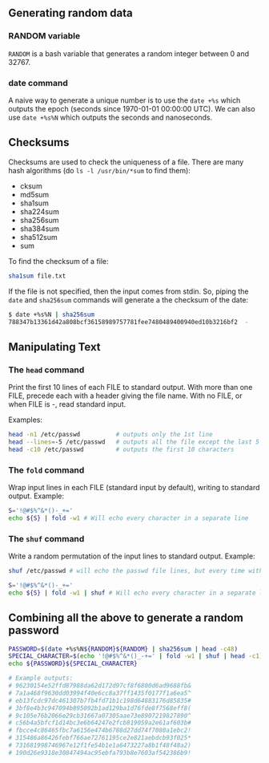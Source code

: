 ## Generating random data
### RANDOM variable
`RANDOM` is a bash variable that generates a random integer between 0 and 32767.

### date command
A naive way to generate a unique number is to use the `date +%s` which outputs the epoch (seconds since 1970-01-01 00:00:00 UTC). We can also use `date +%s%N` which outputs the seconds and nanoseconds.

## Checksums
Checksums are used to check the uniqueness of a file. There are many hash algorithms (do `ls -l /usr/bin/*sum` to find them):
- cksum
- md5sum
- sha1sum
- sha224sum
- sha256sum
- sha384sum
- sha512sum
- sum

To find the checksum of a file:
```bash
sha1sum file.txt
```

If the file is not specified, then the input comes from stdin. So, piping the `date` and `sha256sum` commands will generate a the checksum of the date:
```bash
$ date +%s%N | sha256sum
788347b13361d42a808bcf36158989757781fee7480489400940ed10b3216bf2  -
```

## Manipulating Text
### The `head` command
Print  the first 10 lines of each FILE to standard output.  With more than one FILE, precede each with a header giving the file name.  With no FILE, or when FILE is -, read standard input.

Examples:
```bash
head -n1 /etc/passwd          # outputs only the 1st line
head --lines=-5 /etc/passwd   # outputs all the file except the last 5 lines
head -c10 /etc/passwd         # outputs the first 10 characters
```

### The `fold` command
Wrap input lines in each FILE (standard input by default), writing to standard output. Example:
```bash
S='!@#$%^&*()-_+='
echo ${S} | fold -w1 # Will echo every character in a separate line
```

### The `shuf` command
Write a random permutation of the input lines to standard output. Example:
```bash
shuf /etc/passwd # will echo the passwd file lines, but every time with random permutation

S='!@#$%^&*()-_+='
echo ${S} | fold -w1 | shuf # Will echo every character in a separate line, and every time with random permutation
```


## Combining all the above to generate a random password
```bash
PASSWORD=$(date +%s%N${RANDOM}${RANDOM} | sha256sum | head -c48)
SPECIAL_CHARACTER=$(echo '!@#$%^&*()_-+=' | fold -w1 | shuf | head -c1)
echo ${PASSWORD}${SPECIAL_CHARACTER}

# Example outputs:
# 96230154e52ffd87988da62d172d97cf8f6800d6ad9688fb&
# 7a1a468f9630dd03994f40e6cc8a37ff1435f0177f1a6ea5^
# eb13fcdc97dc461307b7fb4fd71b1c198d64883176d85835#
# 3bf8e4b3c947094b895092b1ad129ba1d76fde8f7568eff8(
# 9c105e76b2066e29cb31667a07305aae73e8907219827890^
# c56b4a5bfcf1d14bc3e6b64247e2fcb819059a2e61af603b#
# fbcce4c86465fbc7a6156e474b6788d27dd74f7080a1ebc2!
# 315486a86426febf766ae72761195ce2e821aebdcb93f025*
# 731681998746967e12f1fe54b1e1a6473227a8b1f48f48a2)
# 190d26e9318e30847494ac95ebfa793b8e7603af542386b9!
```